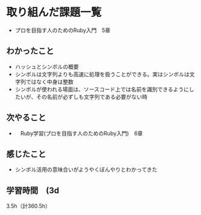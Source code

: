 # 取り組んだ課題一覧
- プロを目指す人のためのRuby入門　5章

## わかったこと
- ハッシュとシンボルの概要
- シンボルは文字列よりも高速に処理を扱うことができる。実はシンボルは文字列ではなく中身は整数
- シンボルが使われる場面は、ソースコード上では名前を識別できるようにしたいが、その名前が必ずしも文字列である必要がない時
  
## 次やること
- 　Ruby学習(プロを目指す人のためのRuby入門)　6章

## 感じたこと
- シンボル活用の意味合いがようやくぼんやりとわかってきた
  
## 学習時間　(3d
3.5h（計360.5h）
